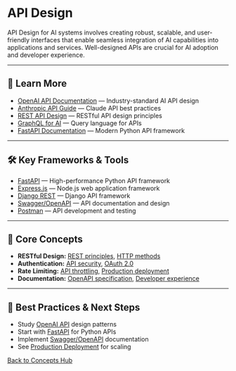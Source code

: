 # API Design

API Design for AI systems involves creating robust, scalable, and user-friendly interfaces that enable seamless integration of AI capabilities into applications and services. Well-designed APIs are crucial for AI adoption and developer experience.

---

## 📖 Learn More

- [OpenAI API Documentation](https://platform.openai.com/docs) — Industry-standard AI API design
- [Anthropic API Guide](https://docs.anthropic.com/claude/reference/getting-started-with-the-api) — Claude API best practices
- [REST API Design](https://restfulapi.net/) — RESTful API design principles
- [GraphQL for AI](https://graphql.org/) — Query language for APIs
- [FastAPI Documentation](https://fastapi.tiangolo.com/) — Modern Python API framework

---

## 🛠️ Key Frameworks & Tools

- [FastAPI](https://fastapi.tiangolo.com/) — High-performance Python API framework
- [Express.js](https://expressjs.com/) — Node.js web application framework
- [Django REST](https://www.django-rest-framework.org/) — Django API framework
- [Swagger/OpenAPI](https://swagger.io/) — API documentation and design
- [Postman](https://www.postman.com/) — API development and testing

---

## 🧠 Core Concepts

- **RESTful Design:** [REST principles](https://restfulapi.net/), [HTTP methods](https://developer.mozilla.org/en-US/docs/Web/HTTP/Methods)
- **Authentication:** [API security](https://owasp.org/www-project-api-security/), [OAuth 2.0](https://oauth.net/2/)
- **Rate Limiting:** [API throttling](https://cloud.google.com/apis/design/design_patterns#rate_limiting), [Production deployment](./production-deployment.md)
- **Documentation:** [OpenAPI specification](https://swagger.io/specification/), [Developer experience](../guides/best-practices.md)

---

## 🚀 Best Practices & Next Steps

- Study [OpenAI API](https://platform.openai.com/docs) design patterns
- Start with [FastAPI](https://fastapi.tiangolo.com/) for Python APIs
- Implement [Swagger/OpenAPI](https://swagger.io/) documentation
- See [Production Deployment](./production-deployment.md) for scaling

[Back to Concepts Hub](./README.md)
